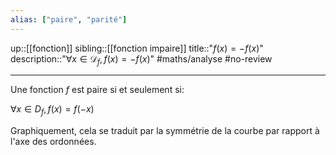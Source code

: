 ```yaml
---
alias: ["paire", "parité"]
---
```

up::[[fonction]]
sibling::[[fonction impaire]]
title::"$f(x) = -f(x)$"
description::"$\forall x \in \mathscr{D}_{f}, f(x) = -f(x)$"
#maths/analyse #no-review 

----
Une fonction $f$ est paire si et seulement si:

$\forall x\in D_f, f(x) = f(-x)$

Graphiquement, cela se traduit par la symmétrie de la courbe par rapport à l'axe des ordonnées.



